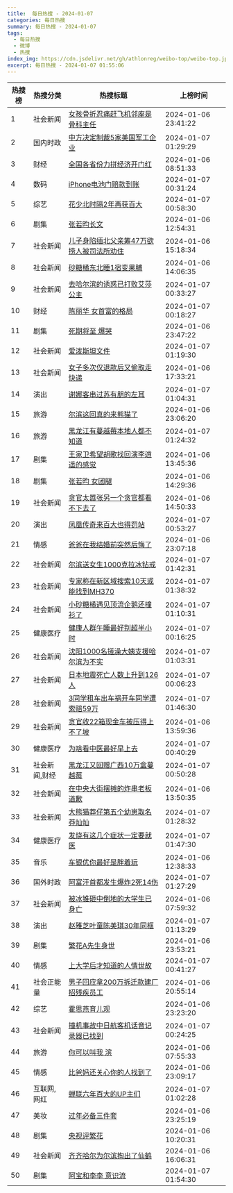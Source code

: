 ```yaml
---
title:  每日热搜 - 2024-01-07
categories: 每日热搜
summary: 每日热搜 - 2024-01-07
tags:
  - 每日热搜
  - 微博
  - 热搜
index_img: https://cdn.jsdelivr.net/gh/athlonreg/weibo-top/weibo-top.jpeg
excerpt: 每日热搜 - 2024-01-07 01:55:06
---
```


| 热搜榜 | 热搜分类 | 热搜标题 | 上榜时间 |
| --- | --- | --- | --- |
| 1 | 社会新闻 | [女孩骨折忍痛赶飞机邻座是骨科主任](https://s.weibo.com/weibo%3Fq%3D%2523%E5%A5%B3%E5%AD%A9%E9%AA%A8%E6%8A%98%E5%BF%8D%E7%97%9B%E8%B5%B6%E9%A3%9E%E6%9C%BA%E9%82%BB%E5%BA%A7%E6%98%AF%E9%AA%A8%E7%A7%91%E4%B8%BB%E4%BB%BB%2523) | 2024-01-06 23:41:22 | 
| 2 | 国内时政 | [中方决定制裁5家美国军工企业](https://s.weibo.com/weibo%3Fq%3D%2523%E4%B8%AD%E6%96%B9%E5%86%B3%E5%AE%9A%E5%88%B6%E8%A3%815%E5%AE%B6%E7%BE%8E%E5%9B%BD%E5%86%9B%E5%B7%A5%E4%BC%81%E4%B8%9A%2523) | 2024-01-07 01:29:29 | 
| 3 | 财经 | [全国各省份力拼经济开门红](https://s.weibo.com/weibo%3Fq%3D%2523%E5%85%A8%E5%9B%BD%E5%90%84%E7%9C%81%E4%BB%BD%E5%8A%9B%E6%8B%BC%E7%BB%8F%E6%B5%8E%E5%BC%80%E9%97%A8%E7%BA%A2%2523) | 2024-01-06 08:51:33 | 
| 4 | 数码 | [iPhone电池门赔款到账](https://s.weibo.com/weibo%3Fq%3D%2523iPhone%E7%94%B5%E6%B1%A0%E9%97%A8%E8%B5%94%E6%AC%BE%E5%88%B0%E8%B4%A6%2523) | 2024-01-07 00:31:24 | 
| 5 | 综艺 | [花少北时隔2年再获百大](https://s.weibo.com/weibo%3Fq%3D%2523%E8%8A%B1%E5%B0%91%E5%8C%97%E6%97%B6%E9%9A%942%E5%B9%B4%E5%86%8D%E8%8E%B7%E7%99%BE%E5%A4%A7%2523) | 2024-01-07 00:58:30 | 
| 6 | 剧集 | [张若昀长文](https://s.weibo.com/weibo%3Fq%3D%2523%E5%BC%A0%E8%8B%A5%E6%98%80%E9%95%BF%E6%96%87%2523) | 2024-01-06 12:54:31 | 
| 7 | 社会新闻 | [儿子身陷缅北父亲筹47万欲捞人被司法所劝住](https://s.weibo.com/weibo%3Fq%3D%2523%E5%84%BF%E5%AD%90%E8%BA%AB%E9%99%B7%E7%BC%85%E5%8C%97%E7%88%B6%E4%BA%B2%E7%AD%B947%E4%B8%87%E6%AC%B2%E6%8D%9E%E4%BA%BA%E8%A2%AB%E5%8F%B8%E6%B3%95%E6%89%80%E5%8A%9D%E4%BD%8F%2523) | 2024-01-06 15:18:34 | 
| 8 | 社会新闻 | [砂糖橘东北睡1宿变果脯](https://s.weibo.com/weibo%3Fq%3D%2523%E7%A0%82%E7%B3%96%E6%A9%98%E4%B8%9C%E5%8C%97%E7%9D%A11%E5%AE%BF%E5%8F%98%E6%9E%9C%E8%84%AF%2523) | 2024-01-06 14:06:35 | 
| 9 | 社会新闻 | [去哈尔滨的诱惑已打败艾莎公主](https://s.weibo.com/weibo%3Fq%3D%2523%E5%8E%BB%E5%93%88%E5%B0%94%E6%BB%A8%E7%9A%84%E8%AF%B1%E6%83%91%E5%B7%B2%E6%89%93%E8%B4%A5%E8%89%BE%E8%8E%8E%E5%85%AC%E4%B8%BB%2523) | 2024-01-07 00:33:27 | 
| 10 | 财经 | [陈丽华 女首富的格局](https://s.weibo.com/weibo%3Fq%3D%2523%E9%99%88%E4%B8%BD%E5%8D%8E%20%E5%A5%B3%E9%A6%96%E5%AF%8C%E7%9A%84%E6%A0%BC%E5%B1%80%2523) | 2024-01-07 00:18:27 | 
| 11 | 剧集 | [死期将至 爆哭](https://s.weibo.com/weibo%3Fq%3D%2523%E6%AD%BB%E6%9C%9F%E5%B0%86%E8%87%B3%20%E7%88%86%E5%93%AD%2523) | 2024-01-06 23:47:22 | 
| 12 | 社会新闻 | [爱泼斯坦文件](https://s.weibo.com/weibo%3Fq%3D%2523%E7%88%B1%E6%B3%BC%E6%96%AF%E5%9D%A6%E6%96%87%E4%BB%B6%2523) | 2024-01-07 01:19:30 | 
| 13 | 社会新闻 | [女子多次仅退款后又偷取走快递](https://s.weibo.com/weibo%3Fq%3D%2523%E5%A5%B3%E5%AD%90%E5%A4%9A%E6%AC%A1%E4%BB%85%E9%80%80%E6%AC%BE%E5%90%8E%E5%8F%88%E5%81%B7%E5%8F%96%E8%B5%B0%E5%BF%AB%E9%80%92%2523) | 2024-01-06 17:33:21 | 
| 14 | 演出 | [谢娜客串过苏有朋的左耳](https://s.weibo.com/weibo%3Fq%3D%2523%E8%B0%A2%E5%A8%9C%E5%AE%A2%E4%B8%B2%E8%BF%87%E8%8B%8F%E6%9C%89%E6%9C%8B%E7%9A%84%E5%B7%A6%E8%80%B3%2523) | 2024-01-07 01:04:31 | 
| 15 | 旅游 | [尔滨这回真的来熊猫了](https://s.weibo.com/weibo%3Fq%3D%2523%E5%B0%94%E6%BB%A8%E8%BF%99%E5%9B%9E%E7%9C%9F%E7%9A%84%E6%9D%A5%E7%86%8A%E7%8C%AB%E4%BA%86%2523) | 2024-01-06 23:06:20 | 
| 16 | 旅游 | [黑龙江有蔓越莓本地人都不知道](https://s.weibo.com/weibo%3Fq%3D%2523%E9%BB%91%E9%BE%99%E6%B1%9F%E6%9C%89%E8%94%93%E8%B6%8A%E8%8E%93%E6%9C%AC%E5%9C%B0%E4%BA%BA%E9%83%BD%E4%B8%8D%E7%9F%A5%E9%81%93%2523) | 2024-01-07 01:24:32 | 
| 17 | 剧集 | [王家卫希望胡歌找回演李逍遥的感觉](https://s.weibo.com/weibo%3Fq%3D%2523%E7%8E%8B%E5%AE%B6%E5%8D%AB%E5%B8%8C%E6%9C%9B%E8%83%A1%E6%AD%8C%E6%89%BE%E5%9B%9E%E6%BC%94%E6%9D%8E%E9%80%8D%E9%81%A5%E7%9A%84%E6%84%9F%E8%A7%89%2523) | 2024-01-06 13:45:36 | 
| 18 | 剧集 | [张若昀 女团腿](https://s.weibo.com/weibo%3Fq%3D%2523%E5%BC%A0%E8%8B%A5%E6%98%80%20%E5%A5%B3%E5%9B%A2%E8%85%BF%2523) | 2024-01-06 14:29:36 | 
| 19 | 社会新闻 | [贪官太嚣张另一个贪官都看不下去了](https://s.weibo.com/weibo%3Fq%3D%2523%E8%B4%AA%E5%AE%98%E5%A4%AA%E5%9A%A3%E5%BC%A0%E5%8F%A6%E4%B8%80%E4%B8%AA%E8%B4%AA%E5%AE%98%E9%83%BD%E7%9C%8B%E4%B8%8D%E4%B8%8B%E5%8E%BB%E4%BA%86%2523) | 2024-01-06 14:50:33 | 
| 20 | 演出 | [凤凰传奇来百大也得罚站](https://s.weibo.com/weibo%3Fq%3D%2523%E5%87%A4%E5%87%B0%E4%BC%A0%E5%A5%87%E6%9D%A5%E7%99%BE%E5%A4%A7%E4%B9%9F%E5%BE%97%E7%BD%9A%E7%AB%99%2523) | 2024-01-07 00:53:27 | 
| 21 | 情感 | [爸爸在我结婚前突然后悔了](https://s.weibo.com/weibo%3Fq%3D%2523%E7%88%B8%E7%88%B8%E5%9C%A8%E6%88%91%E7%BB%93%E5%A9%9A%E5%89%8D%E7%AA%81%E7%84%B6%E5%90%8E%E6%82%94%E4%BA%86%2523) | 2024-01-06 23:07:18 | 
| 22 | 社会新闻 | [尔滨送女生1000克拉冰钻戒](https://s.weibo.com/weibo%3Fq%3D%2523%E5%B0%94%E6%BB%A8%E9%80%81%E5%A5%B3%E7%94%9F1000%E5%85%8B%E6%8B%89%E5%86%B0%E9%92%BB%E6%88%92%2523) | 2024-01-07 01:42:31 | 
| 23 | 社会新闻 | [专家称在新区域搜索10天或能找到MH370](https://s.weibo.com/weibo%3Fq%3D%2523%E4%B8%93%E5%AE%B6%E7%A7%B0%E5%9C%A8%E6%96%B0%E5%8C%BA%E5%9F%9F%E6%90%9C%E7%B4%A210%E5%A4%A9%E6%88%96%E8%83%BD%E6%89%BE%E5%88%B0MH370%2523) | 2024-01-07 01:38:32 | 
| 24 | 社会新闻 | [小砂糖橘遇见顶流企鹅还撞衫了](https://s.weibo.com/weibo%3Fq%3D%2523%E5%B0%8F%E7%A0%82%E7%B3%96%E6%A9%98%E9%81%87%E8%A7%81%E9%A1%B6%E6%B5%81%E4%BC%81%E9%B9%85%E8%BF%98%E6%92%9E%E8%A1%AB%E4%BA%86%2523) | 2024-01-07 01:10:31 | 
| 25 | 健康医疗 | [健康人群午睡最好别超半小时](https://s.weibo.com/weibo%3Fq%3D%2523%E5%81%A5%E5%BA%B7%E4%BA%BA%E7%BE%A4%E5%8D%88%E7%9D%A1%E6%9C%80%E5%A5%BD%E5%88%AB%E8%B6%85%E5%8D%8A%E5%B0%8F%E6%97%B6%2523) | 2024-01-07 00:16:25 | 
| 26 | 社会新闻 | [沈阳1000名搓澡大姨支援哈尔滨为不实](https://s.weibo.com/weibo%3Fq%3D%2523%E6%B2%88%E9%98%B31000%E5%90%8D%E6%90%93%E6%BE%A1%E5%A4%A7%E5%A7%A8%E6%94%AF%E6%8F%B4%E5%93%88%E5%B0%94%E6%BB%A8%E4%B8%BA%E4%B8%8D%E5%AE%9E%2523) | 2024-01-07 01:03:31 | 
| 27 | 社会新闻 | [日本地震死亡人数上升到126人](https://s.weibo.com/weibo%3Fq%3D%2523%E6%97%A5%E6%9C%AC%E5%9C%B0%E9%9C%87%E6%AD%BB%E4%BA%A1%E4%BA%BA%E6%95%B0%E4%B8%8A%E5%8D%87%E5%88%B0126%E4%BA%BA%2523) | 2024-01-07 00:06:23 | 
| 28 | 社会新闻 | [3同学租车出车祸开车同学遭索赔59万](https://s.weibo.com/weibo%3Fq%3D%25233%E5%90%8C%E5%AD%A6%E7%A7%9F%E8%BD%A6%E5%87%BA%E8%BD%A6%E7%A5%B8%E5%BC%80%E8%BD%A6%E5%90%8C%E5%AD%A6%E9%81%AD%E7%B4%A2%E8%B5%9459%E4%B8%87%2523) | 2024-01-07 01:46:30 | 
| 29 | 社会新闻 | [贪官收22箱现金车被压得上不了坡](https://s.weibo.com/weibo%3Fq%3D%2523%E8%B4%AA%E5%AE%98%E6%94%B622%E7%AE%B1%E7%8E%B0%E9%87%91%E8%BD%A6%E8%A2%AB%E5%8E%8B%E5%BE%97%E4%B8%8A%E4%B8%8D%E4%BA%86%E5%9D%A1%2523) | 2024-01-06 13:59:36 | 
| 30 | 健康医疗 | [为啥看中医最好早上去](https://s.weibo.com/weibo%3Fq%3D%2523%E4%B8%BA%E5%95%A5%E7%9C%8B%E4%B8%AD%E5%8C%BB%E6%9C%80%E5%A5%BD%E6%97%A9%E4%B8%8A%E5%8E%BB%2523) | 2024-01-07 00:40:29 | 
| 31 | 社会新闻,财经 | [黑龙江又回赠广西10万盒蔓越莓](https://s.weibo.com/weibo%3Fq%3D%2523%E9%BB%91%E9%BE%99%E6%B1%9F%E5%8F%88%E5%9B%9E%E8%B5%A0%E5%B9%BF%E8%A5%BF10%E4%B8%87%E7%9B%92%E8%94%93%E8%B6%8A%E8%8E%93%2523) | 2024-01-07 00:50:28 | 
| 32 | 社会新闻 | [在中央大街摆摊的炸串老板道歉](https://s.weibo.com/weibo%3Fq%3D%2523%E5%9C%A8%E4%B8%AD%E5%A4%AE%E5%A4%A7%E8%A1%97%E6%91%86%E6%91%8A%E7%9A%84%E7%82%B8%E4%B8%B2%E8%80%81%E6%9D%BF%E9%81%93%E6%AD%89%2523) | 2024-01-06 13:50:35 | 
| 33 | 社会新闻 | [大熊猫莽仔第五个幼崽取名莽灿灿](https://s.weibo.com/weibo%3Fq%3D%2523%E5%A4%A7%E7%86%8A%E7%8C%AB%E8%8E%BD%E4%BB%94%E7%AC%AC%E4%BA%94%E4%B8%AA%E5%B9%BC%E5%B4%BD%E5%8F%96%E5%90%8D%E8%8E%BD%E7%81%BF%E7%81%BF%2523) | 2024-01-07 01:28:32 | 
| 34 | 健康医疗 | [发烧有这几个症状一定要就医](https://s.weibo.com/weibo%3Fq%3D%2523%E5%8F%91%E7%83%A7%E6%9C%89%E8%BF%99%E5%87%A0%E4%B8%AA%E7%97%87%E7%8A%B6%E4%B8%80%E5%AE%9A%E8%A6%81%E5%B0%B1%E5%8C%BB%2523) | 2024-01-07 01:47:30 | 
| 35 | 音乐 | [车银优你最好是胖着玩](https://s.weibo.com/weibo%3Fq%3D%2523%E8%BD%A6%E9%93%B6%E4%BC%98%E4%BD%A0%E6%9C%80%E5%A5%BD%E6%98%AF%E8%83%96%E7%9D%80%E7%8E%A9%2523) | 2024-01-06 12:38:33 | 
| 36 | 国外时政 | [阿富汗首都发生爆炸2死14伤](https://s.weibo.com/weibo%3Fq%3D%2523%E9%98%BF%E5%AF%8C%E6%B1%97%E9%A6%96%E9%83%BD%E5%8F%91%E7%94%9F%E7%88%86%E7%82%B82%E6%AD%BB14%E4%BC%A4%2523) | 2024-01-07 01:27:29 | 
| 37 | 社会新闻 | [被冰锥砸中倒地的大学生已身亡](https://s.weibo.com/weibo%3Fq%3D%2523%E8%A2%AB%E5%86%B0%E9%94%A5%E7%A0%B8%E4%B8%AD%E5%80%92%E5%9C%B0%E7%9A%84%E5%A4%A7%E5%AD%A6%E7%94%9F%E5%B7%B2%E8%BA%AB%E4%BA%A1%2523) | 2024-01-06 07:59:32 | 
| 38 | 演出 | [赵雅芝叶童陈美琪30年同框](https://s.weibo.com/weibo%3Fq%3D%2523%E8%B5%B5%E9%9B%85%E8%8A%9D%E5%8F%B6%E7%AB%A5%E9%99%88%E7%BE%8E%E7%90%AA30%E5%B9%B4%E5%90%8C%E6%A1%86%2523) | 2024-01-07 01:13:29 | 
| 39 | 剧集 | [繁花A先生身世](https://s.weibo.com/weibo%3Fq%3D%2523%E7%B9%81%E8%8A%B1A%E5%85%88%E7%94%9F%E8%BA%AB%E4%B8%96%2523) | 2024-01-06 23:53:21 | 
| 40 | 情感 | [上大学后才知道的人情世故](https://s.weibo.com/weibo%3Fq%3D%2523%E4%B8%8A%E5%A4%A7%E5%AD%A6%E5%90%8E%E6%89%8D%E7%9F%A5%E9%81%93%E7%9A%84%E4%BA%BA%E6%83%85%E4%B8%96%E6%95%85%2523) | 2024-01-07 00:41:27 | 
| 41 | 社会正能量 | [男子回应拿200万拆迁款建厂招残疾员工](https://s.weibo.com/weibo%3Fq%3D%2523%E7%94%B7%E5%AD%90%E5%9B%9E%E5%BA%94%E6%8B%BF200%E4%B8%87%E6%8B%86%E8%BF%81%E6%AC%BE%E5%BB%BA%E5%8E%82%E6%8B%9B%E6%AE%8B%E7%96%BE%E5%91%98%E5%B7%A5%2523) | 2024-01-06 20:55:14 | 
| 42 | 综艺 | [霍思燕育儿观](https://s.weibo.com/weibo%3Fq%3D%2523%E9%9C%8D%E6%80%9D%E7%87%95%E8%82%B2%E5%84%BF%E8%A7%82%2523) | 2024-01-06 23:23:20 | 
| 43 | 社会新闻 | [撞机事故中日航客机话音记录器已找到](https://s.weibo.com/weibo%3Fq%3D%2523%E6%92%9E%E6%9C%BA%E4%BA%8B%E6%95%85%E4%B8%AD%E6%97%A5%E8%88%AA%E5%AE%A2%E6%9C%BA%E8%AF%9D%E9%9F%B3%E8%AE%B0%E5%BD%95%E5%99%A8%E5%B7%B2%E6%89%BE%E5%88%B0%2523) | 2024-01-07 00:24:25 | 
| 44 | 旅游 | [你可以叫我 滨](https://s.weibo.com/weibo%3Fq%3D%2523%E4%BD%A0%E5%8F%AF%E4%BB%A5%E5%8F%AB%E6%88%91%20%E6%BB%A8%2523) | 2024-01-06 07:55:33 | 
| 45 | 情感 | [比爸妈还关心你的人找到了](https://s.weibo.com/weibo%3Fq%3D%2523%E6%AF%94%E7%88%B8%E5%A6%88%E8%BF%98%E5%85%B3%E5%BF%83%E4%BD%A0%E7%9A%84%E4%BA%BA%E6%89%BE%E5%88%B0%E4%BA%86%2523) | 2024-01-06 23:09:17 | 
| 46 | 互联网,网红 | [蝉联六年百大的UP主们](https://s.weibo.com/weibo%3Fq%3D%2523%E8%9D%89%E8%81%94%E5%85%AD%E5%B9%B4%E7%99%BE%E5%A4%A7%E7%9A%84UP%E4%B8%BB%E4%BB%AC%2523) | 2024-01-07 01:02:28 | 
| 47 | 美妆 | [过年必备三件套](https://s.weibo.com/weibo%3Fq%3D%2523%E8%BF%87%E5%B9%B4%E5%BF%85%E5%A4%87%E4%B8%89%E4%BB%B6%E5%A5%97%2523) | 2024-01-06 23:25:19 | 
| 48 | 剧集 | [央视评繁花](https://s.weibo.com/weibo%3Fq%3D%2523%E5%A4%AE%E8%A7%86%E8%AF%84%E7%B9%81%E8%8A%B1%2523) | 2024-01-06 10:20:31 | 
| 49 | 社会新闻 | [齐齐哈尔为尔滨掏出了仙鹤](https://s.weibo.com/weibo%3Fq%3D%2523%E9%BD%90%E9%BD%90%E5%93%88%E5%B0%94%E4%B8%BA%E5%B0%94%E6%BB%A8%E6%8E%8F%E5%87%BA%E4%BA%86%E4%BB%99%E9%B9%A4%2523) | 2024-01-06 16:06:31 | 
| 50 | 剧集 | [阿宝和李李 意识流](https://s.weibo.com/weibo%3Fq%3D%2523%E9%98%BF%E5%AE%9D%E5%92%8C%E6%9D%8E%E6%9D%8E%20%E6%84%8F%E8%AF%86%E6%B5%81%2523) | 2024-01-07 01:54:30 | 
